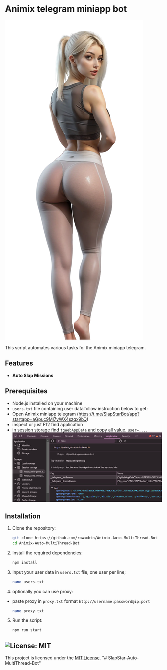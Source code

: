 # Animix telegram miniapp bot
![banner](img/image.png)

This script automates various tasks for the Animix miniapp telegram.

## Features

- **Auto Slap Missions**

## Prerequisites

- Node.js installed on your machine
- `users.txt` file containing user data follow instruction below to get:
- Open Animix miniapp telegram (https://t.me/SlapStarBot/app?startapp=aGpuc9MI7vWX4szqx9bQ)
- inspect or just F12 find application
- in session storage find `tgWebAppData` and copy all value. `user=....`
![usersData](img/image-1.png)

## Installation

1. Clone the repository:
    ```sh
    git clone https://github.com/rowaxbtn/Animix-Auto-MultiThread-Bot
    cd Animix-Auto-MultiThread-Bot
    ```

2. Install the required dependencies:
    ```sh
    npm install
    ```
3. Input your user data in `users.txt` file, one user per line;
    ```sh
    nano users.txt
    ```
4. optionally you can use proxy: 
- paste proxy in `proxy.txt` format `http://username:password@ip:port` 
    ```sh
    nano proxy.txt
    ```
5. Run the script:
    ```sh
    npm run start
    ```

## ![License: MIT](https://img.shields.io/badge/License-MIT-yellow.svg)

This project is licensed under the [MIT License](LICENSE).
"# SlapStar-Auto-MultiThread-Bot" 
